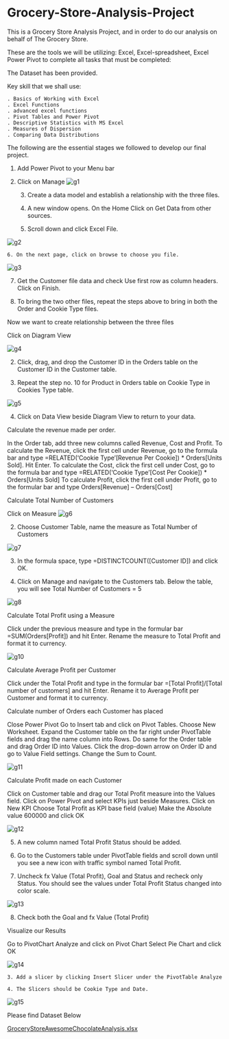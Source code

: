 # Grocery-Store-Analysis-Project

This is a Grocery Store Analysis Project, and in order to do our analysis on behalf of The Grocery Store. 

These are the tools we will be utilizing: Excel, Excel-spreadsheet, Excel Power Pivot to complete all tasks that must be completed:

The Dataset has been provided.

Key skill that we shall use:

    . Basics of Working with Excel
    . Excel Functions
    . advanced excel functions
    . Pivot Tables and Power Pivot
    . Descriptive Statistics with MS Excel
    . Measures of Dispersion
    . Comparing Data Distributions


The following are the essential stages we followed to develop our final project.

1. Add Power Pivot to your Menu bar
2. Click on Manage 
![g1](https://user-images.githubusercontent.com/115732734/227537033-083567dd-6a38-4516-be79-a46f63c38edc.jpg)



    3. Create a data model and establish a relationship with the three files.

    4. A new window opens. On the Home Click on Get Data from other sources.

    5. Scroll down and click Excel File.
    
 ![g2](https://user-images.githubusercontent.com/115732734/227543566-5f495b96-9c01-4b06-89d4-f5e404eead4c.jpg)



    6. On the next page, click on browse to choose you file.

![g3](https://user-images.githubusercontent.com/115732734/227543632-a5347816-ebba-4bbe-a419-931aba70c3be.jpg)


   7. Get the Customer file data and check Use first row as column headers. Click on Finish.



   8. To bring the two other files, repeat the steps above to bring in both the Order and Cookie Type files.





Now we want to create relationship between the three files

Click on Diagram View

![g4](https://user-images.githubusercontent.com/115732734/227543647-9c722dcf-8d94-4894-8065-3cbec57e418c.jpg)



   2. Click, drag, and drop the Customer ID in the Orders table on the Customer ID in the Customer table.



   3.  Repeat the step no. 10 for Product in Orders table on Cookie Type in Cookies Type table.
   
   ![g5](https://user-images.githubusercontent.com/115732734/227543704-327bce58-1824-4257-bc8c-11dbd529e3e8.jpg)
   


   4. Click on Data View beside Diagram View to return to your data.



Calculate the revenue made per order.

In the Order tab, add three new columns called Revenue, Cost and Profit.
To calculate the Revenue, click the first cell under Revenue, go to the formula bar and type =RELATED(‘Cookie Type’[Revenue Per Cookie]) * Orders[Units Sold]. Hit Enter.
To calculate the Cost, click the first cell under Cost, go to the formula bar and type =RELATED(‘Cookie Type’[Cost Per Cookie]) * Orders[Units Sold]
To calculate Profit, click the first cell under Profit, go to the formular bar and type Orders[Revenue] – Orders[Cost]


Calculate Total Number of Customers

Click on Measure
![g6](https://user-images.githubusercontent.com/115732734/227543706-93784572-a57e-4b9e-b783-be1ef2ee3dbc.jpg)


  2. Choose Customer Table, name the measure as Total Number of Customers
  
![g7](https://user-images.githubusercontent.com/115732734/227543710-684300d8-3077-4d7e-b603-9d796cc87d4d.jpg)

  3. In the formula space, type =DISTINCTCOUNT([Customer ID]) and click OK.

  4. Click on Manage and navigate to the Customers tab. Below the table, you will see Total Number of Customers = 5
  
![g8](https://user-images.githubusercontent.com/115732734/227543712-e32f7dc2-a758-4ddc-8d01-7adc8a3a9f3c.jpg)



Calculate Total Profit using a Measure

Click under the previous measure and type in the formular bar =SUM(Orders[Profit]) and hit Enter.
Rename the measure to Total Profit and format it to currency.

![g10](https://user-images.githubusercontent.com/115732734/227543717-bff12f89-bcd1-4c6b-8d18-4787a626ae73.jpg)


Calculate Average Profit per Customer

Click under the Total Profit and type in the formular bar =[Total Profit]/[Total number of customers] and hit Enter.
Rename it to Average Profit per Customer and format it to currency.




Calculate number of Orders each Customer has placed

Close Power Pivot
Go to Insert tab and click on Pivot Tables. Choose New Worksheet.
Expand the Customer table on the far right under PivotTable fields and drag the name column into Rows. Do same for the Order table and drag Order ID into Values. 
Click the drop-down arrow on Order ID and go to Value Field settings. Change the Sum to Count.

![g11](https://user-images.githubusercontent.com/115732734/227543721-08e2207c-d88c-4e69-9dfe-a59564801ea0.jpg)



Calculate Profit made on each Customer

Click on Customer table and drag our Total Profit measure into the Values field.
Click on Power Pivot and select KPIs just beside Measures. Click on New KPI
Choose Total Profit as KPI base field (value)
Make the Absolute value 600000 and click OK

![g12](https://user-images.githubusercontent.com/115732734/227543723-117b99df-efc8-4bc2-9fe6-abdb1a0ce323.jpg)



   5. A new column named Total Profit Status should be added.

   6. Go to the Customers table under PivotTable fields and scroll down until you see a new icon with traffic symbol  named Total Profit.

   7. Uncheck fx Value (Total Profit), Goal and Status and recheck only Status. You should see the values under Total Profit Status changed into color scale.  

![g13](https://user-images.githubusercontent.com/115732734/227543728-20b1e362-7f8c-4b3e-a447-7cb77e78b1b9.jpg)



  8. Check both the Goal and fx Value (Total Profit)

Visualize our Results

Go to PivotChart Analyze and click on Pivot Chart
Select Pie Chart and click OK

![g14](https://user-images.githubusercontent.com/115732734/227543731-ba432da6-6ef5-4f25-814c-267661e42690.jpg)

    3. Add a slicer by clicking Insert Slicer under the PivotTable Analyze

    4. The Slicers should be Cookie Type and Date.


![g15](https://user-images.githubusercontent.com/115732734/227543732-00d0e21f-9e25-4b1a-916f-bf899e589ff4.jpg)


Please find Dataset Below

[GroceryStoreAwesomeChocolateAnalysis.xlsx](https://github.com/justinjabo250/Grocery-Store-Analysis-Project/files/11063731/Grocery_Store_Awesome_Chocolate_Analysis.xlsx)
